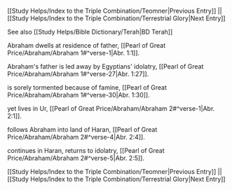 [[Study Helps/Index to the Triple Combination/Teomner|Previous Entry]]  ||  [[Study Helps/Index to the Triple Combination/Terrestrial Glory|Next Entry]]

 See also [[Study Helps/Bible Dictionary/Terah|BD Terah]]

 Abraham dwells at residence of father, [[Pearl of Great Price/Abraham/Abraham 1#^verse-1|Abr. 1:1]].

 Abraham's father is led away by Egyptians' idolatry, [[Pearl of Great Price/Abraham/Abraham 1#^verse-27|Abr. 1:27]].

 is sorely tormented because of famine, [[Pearl of Great Price/Abraham/Abraham 1#^verse-30|Abr. 1:30]].

 yet lives in Ur, [[Pearl of Great Price/Abraham/Abraham 2#^verse-1|Abr. 2:1]].

 follows Abraham into land of Haran, [[Pearl of Great Price/Abraham/Abraham 2#^verse-4|Abr. 2:4]].

 continues in Haran, returns to idolatry, [[Pearl of Great Price/Abraham/Abraham 2#^verse-5|Abr. 2:5]].

[[Study Helps/Index to the Triple Combination/Teomner|Previous Entry]]  ||  [[Study Helps/Index to the Triple Combination/Terrestrial Glory|Next Entry]]